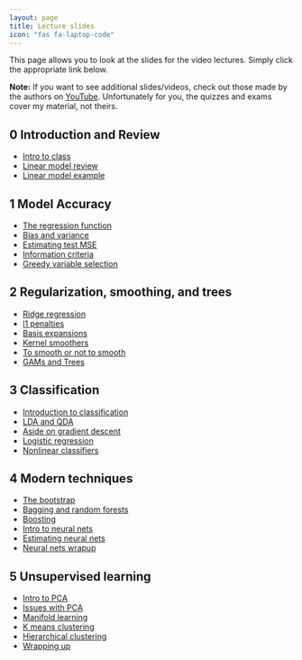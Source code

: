 ```yaml
---
layout: page
title: Lecture slides
icon: "fas fa-laptop-code"
---
```


This page allows you to look at the slides for the video lectures. Simply
click the appropriate link below. 

__Note:__ If you want to see additional slides/videos, check out those made by the authors on [YouTube](https://www.r-bloggers.com/in-depth-introduction-to-machine-learning-in-15-hours-of-expert-videos/). Unfortunately for you, 
the quizzes and exams cover my material, not theirs.

## 0 Introduction and Review

* [Intro to class](lecture-slides/00-intro-to-class.html)
* [Linear model review](lecture-slides/01-lm-review.html)
* [Linear model example](lecture-slides/02-lm-example.html)

## 1 Model Accuracy

* [The regression function](lecture-slides/03-regression-function.html)
* [Bias and variance](lecture-slides/04-bias-variance.html)
* [Estimating test MSE](lecture-slides/05-estimating-test-mse.html)
* [Information criteria](lecture-slides/06-information-criteria.html)
* [Greedy variable selection](lecture-slides/07-greedy-selection.html)


## 2 Regularization, smoothing, and trees

* [Ridge regression](lecture-slides/08-ridge-regression.html)
* [l1 penalties](lecture-slides/09-l1-penalties.html)
* [Basis expansions](lecture-slides/10-basis-expansions.html)
* [Kernel smoothers](lecture-slides/11-kernel-smoothers.html)
* [To smooth or not to smooth](lecture-slides/12-why-smooth.html)
* [GAMs and Trees](lecture-slides/13-gams-trees.html)


## 3 Classification

* [Introduction to classification](lecture-slides/14-classification-intro.html)
* [LDA and QDA](lecture-slides/15-LDA-and-QDA.html)
* [Aside on gradient descent](lecture-slides/00-gradient-descent.html)
* [Logistic regression](lecture-slides/16-logistic-regression.html)
* [Nonlinear classifiers](lecture-slides/17-nonlinear-classifiers.html)

## 4 Modern techniques

* [The bootstrap](lecture-slides/18-the-bootstrap.html)
* [Bagging and random forests](lecture-slides/19-bagging-and-rf.html)
* [Boosting](lecture-slides/20-boosting.html)
* [Intro to neural nets](lecture-slides/21-nnets-intro.html)
* [Estimating neural nets](lecture-slides/22-nnets-estimation.html)
* [Neural nets wrapup](lecture-slides/23-nnets-other.html)

## 5 Unsupervised learning

* [Intro to PCA](lecture-slides/24-pca-intro.html)
* [Issues with PCA](lecture-slides/25-pca-issues.html)
* [Manifold learning](lecture-slides/26-manifolds.html)
* [K means clustering](lecture-slides/27-kmeans.html)
* [Hierarchical clustering](lecture-slides/28-hclust.html)
* [Wrapping up](lecture-slides/29-conclusion.html)
